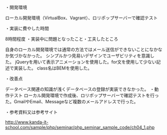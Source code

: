・開発環境

ローカル開発環境（VirtualBox、Vagrant）、ロリポップサーバーで確認テスト

・実装に費やした時間

8時間程度
・実装中に問題となったこと・工夫したところ

自身のローカル開発環境では通常の方法ではメール送信ができないことになかなか気づかなかった。
シンプルかつ見易いデザインでユーザビリティを意識した。
jQueryを用いて表示アニメーションを使用した。for文を使用して少ない記述で実装した。
class名はBEMを使用した。

・改善点

データベース関連の知識が浅くデータベースの登録が実装できなかった。
・動作テスト
ローカル開発環境で作成後、ロリポップサーバーで確認テストを行った。GmailやEmail、Messageなど複数のメールアドレスで行った。

・参考資料又は参考サイト

http://www.kanda-it-school.com/sample/php/seminar/php_seminar_sample_code/ch04_1.php
